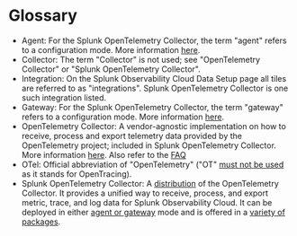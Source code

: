 # Glossary

- Agent: For the Splunk OpenTelemetry Collector, the term "agent" refers to a configuration mode.
  More information [here](agent-vs-gateway.md).
- Collector: The term "Collector" is not used; see "OpenTelemetry Collector" or
  "Splunk OpenTelemetry Collector".
- Integration: On the Splunk Observability Cloud Data Setup page all tiles are
  referred to as "integrations". Splunk OpenTelemetry Collector is one such
  integration listed.
- Gateway: For the Splunk OpenTelemetry Collector, the term "gateway" refers to a configuration mode.
  More information [here](agent-vs-gateway.md).
- OpenTelemetry Collector: A vendor-agnostic implementation on how to receive,
  process and export telemetry data provided by the OpenTelemetry project;
  included in Splunk OpenTelemetry Collector. More information
  [here](https://opentelemetry.io/docs/collector/). Also refer to the
  [FAQ](faq.md)
- OTel: Official abbreviation of "OpenTelemetry" ("OT" [must not be
  used](https://github.com/open-telemetry/opentelemetry-specification#acronym)
  as it stands for OpenTracing).
- Splunk OpenTelemetry Collector: A
  [distribution](https://opentelemetry.io/docs/concepts/distributions/) of the
  OpenTelemetry Collector. It provides a unified way to receive, process, and
  export metric, trace, and log data for Splunk Observability Cloud. It can be
  deployed in either [agent or gateway](agent-vs-gateway.md) mode and is
  offered in a [variety of packages](../#getting-started).
